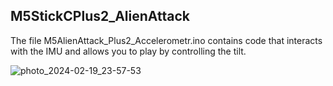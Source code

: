 ##  M5StickCPlus2_AlienAttack

The file M5AlienAttack_Plus2_Accelerometr.ino contains code that interacts with the IMU and allows you to play by controlling the tilt.

![photo_2024-02-19_23-57-53](https://github.com/k0r2h3k/M5StickCPlus2_AlienAttack/assets/90260250/2527752e-fdae-46cb-bfe4-12e4d9a4754a)
